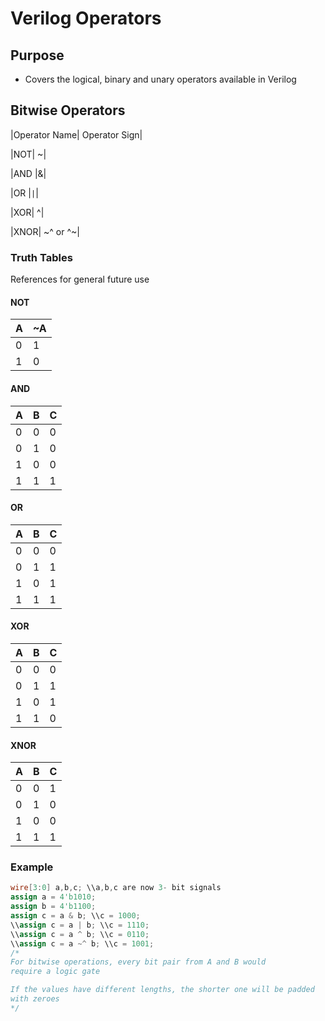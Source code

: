 # Verilog Operators

## Purpose
- Covers the logical, binary and unary operators available in Verilog

## Bitwise Operators

|Operator Name| Operator Sign|

|NOT| ~|

|AND |&|

|OR |`|`|

|XOR| ^|

|XNOR| ~^ or ^~|

### Truth Tables
References for general future use

#### NOT

|A|~A|
|-|--|
|0|1|
|1|0|

#### AND

|A|B|C|
|-|-|-|
|0|0|0|
|0|1|0|
|1|0|0|
|1|1|1|

#### OR

|A|B|C|
|-|-|-|
|0|0|0|
|0|1|1|
|1|0|1|
|1|1|1|

#### XOR

|A|B|C|
|-|-|-|
|0|0|0|
|0|1|1|
|1|0|1|
|1|1|0|

#### XNOR

|A|B|C|
|-|-|-|
|0|0|1|
|0|1|0|
|1|0|0|
|1|1|1|

### Example

```verilog
wire[3:0] a,b,c; \\a,b,c are now 3- bit signals
assign a = 4'b1010;
assign b = 4'b1100;
assign c = a & b; \\c = 1000;
\\assign c = a | b; \\c = 1110;
\\assign c = a ^ b; \\c = 0110;
\\assign c = a ~^ b; \\c = 1001;
/*
For bitwise operations, every bit pair from A and B would
require a logic gate

If the values have different lengths, the shorter one will be padded
with zeroes
*/
```




